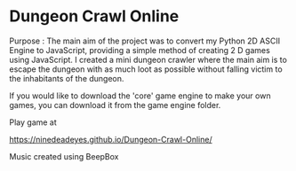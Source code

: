 # Dungeon Crawl Online 

Purpose :  The main aim of the project was to convert my Python 2D ASCII Engine to JavaScript, providing a simple method of creating 2 D games using JavaScript. 
I created a mini dungeon crawler where the main aim is to escape the dungeon with as much loot as possible without falling victim to the inhabitants of the dungeon. 

If you would like to download the 'core' game engine to make your own games, you can download it from the game engine folder. 

Play game at 

 https://ninedeadeyes.github.io/Dungeon-Crawl-Online/
 
 Music created using BeepBox

